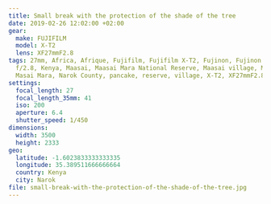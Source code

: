 ```yaml
---
title: Small break with the protection of the shade of the tree
date: 2019-02-26 12:02:00 +02:00
gear:
  make: FUJIFILM
  model: X-T2
  lens: XF27mmF2.8
tags: 27mm, Africa, Afrique, Fujifilm, Fujifilm X-T2, Fujinon, Fujinon XF 27 mm
  f/2.8, Kenya, Maasai, Maasai Mara National Reserve, Maasai village, Masai,
  Masai Mara, Narok County, pancake, reserve, village, X-T2, XF27mmF2.8
settings:
  focal_length: 27
  focal_length_35mm: 41
  iso: 200
  aperture: 6.4
  shutter_speed: 1/450
dimensions:
  width: 3500
  height: 2333
geo:
  latitude: -1.6023833333333335
  longitude: 35.389511666666664
  country: Kenya
  city: Narok
file: small-break-with-the-protection-of-the-shade-of-the-tree.jpg
---
```



